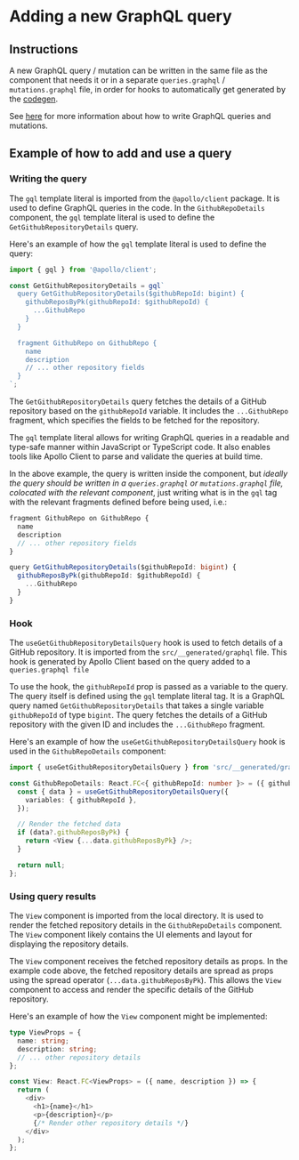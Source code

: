 # Adding a new GraphQL query

## Instructions

A new GraphQL query / mutation can be written in the same file as the component that needs it or in a separate `queries.graphql` / `mutations.graphql` file, in order for hooks to automatically get generated by the [codegen](./getting-started.html#codegen).

See [here](https://graphql.org/learn/queries/) for more information about how to write GraphQL queries and mutations.

## Example of how to add and use a query

### Writing the query

The `gql` template literal is imported from the `@apollo/client` package. It is used to define GraphQL queries in the code. In the `GithubRepoDetails` component, the `gql` template literal is used to define the `GetGithubRepositoryDetails` query.

Here's an example of how the `gql` template literal is used to define the query:

```typescript
import { gql } from '@apollo/client';

const GetGithubRepositoryDetails = gql`
  query GetGithubRepositoryDetails($githubRepoId: bigint) {
    githubReposByPk(githubRepoId: $githubRepoId) {
      ...GithubRepo
    }
  }

  fragment GithubRepo on GithubRepo {
    name
    description
    // ... other repository fields
  }
`;
```

The `GetGithubRepositoryDetails` query fetches the details of a GitHub repository based on the `githubRepoId` variable. It includes the `...GithubRepo` fragment, which specifies the fields to be fetched for the repository.

The `gql` template literal allows for writing GraphQL queries in a readable and type-safe manner within JavaScript or TypeScript code. It also enables tools like Apollo Client to parse and validate the queries at build time.

In the above example, the query is written inside the component, but *ideally the query should be written in a `queries.graphql` or `mutations.graphql` file, colocated with the relevant component*, just writing what is in the `gql` tag with the relevant fragments defined before being used, i.e.:

```typescript
fragment GithubRepo on GithubRepo {
  name
  description
  // ... other repository fields
}

query GetGithubRepositoryDetails($githubRepoId: bigint) {
  githubReposByPk(githubRepoId: $githubRepoId) {
	...GithubRepo
  }
}
```

### Hook

The `useGetGithubRepositoryDetailsQuery` hook is used to fetch details of a GitHub repository. It is imported from the `src/__generated/graphql` file. This hook is generated by Apollo Client based on the query added to a `queries.graphql file` 

To use the hook, the `githubRepoId` prop is passed as a variable to the query. The query itself is defined using the `gql` template literal tag. It is a GraphQL query named `GetGithubRepositoryDetails` that takes a single variable `githubRepoId` of type `bigint`. The query fetches the details of a GitHub repository with the given ID and includes the `...GithubRepo` fragment.

Here's an example of how the `useGetGithubRepositoryDetailsQuery` hook is used in the `GithubRepoDetails` component:

```typescript
import { useGetGithubRepositoryDetailsQuery } from 'src/__generated/graphql';

const GithubRepoDetails: React.FC<{ githubRepoId: number }> = ({ githubRepoId }) => {
  const { data } = useGetGithubRepositoryDetailsQuery({
    variables: { githubRepoId },
  });

  // Render the fetched data
  if (data?.githubReposByPk) {
    return <View {...data.githubReposByPk} />;
  }

  return null;
};
```

### Using query results

The `View` component is imported from the local directory. It is used to render the fetched repository details in the `GithubRepoDetails` component. The `View` component likely contains the UI elements and layout for displaying the repository details.

The `View` component receives the fetched repository details as props. In the example code above, the fetched repository details are spread as props using the spread operator (`...data.githubReposByPk`). This allows the `View` component to access and render the specific details of the GitHub repository.

Here's an example of how the `View` component might be implemented:

```typescript
type ViewProps = {
  name: string;
  description: string;
  // ... other repository details
};

const View: React.FC<ViewProps> = ({ name, description }) => {
  return (
    <div>
      <h1>{name}</h1>
      <p>{description}</p>
      {/* Render other repository details */}
    </div>
  );
};
```


